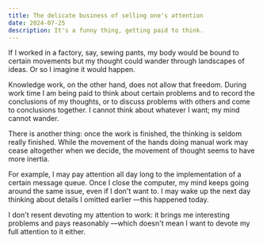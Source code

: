 ```yaml
---
title: The delicate business of selling one's attention
date: 2024-07-25
description: It's a funny thing, getting paid to think.
---
```


If I worked in a factory, say, sewing pants, my body would be bound to certain movements but my thought could wander through landscapes of ideas. Or so I imagine it would happen.

Knowledge work, on the other hand, does not allow that freedom. During work time I am being paid to think about certain problems and to record the conclusions of my thoughts, or to discuss problems with others and come to conclusions together. I cannot think about whatever I want; my mind cannot wander.

There is another thing: once the work is finished, the thinking is seldom really finished. While the movement of the hands doing manual work may cease altogether when we decide, the movement of thought seems to have more inertia.

For example, I may pay attention all day long to the implementation of a certain message queue. Once I close the computer, my mind keeps going around the same issue, even if I don't want to. I may wake up the next day thinking about details I omitted earlier —this happened today.

I don't resent devoting my attention to work: it brings me interesting problems and pays reasonably —which doesn't mean I want to devote my full attention to it either.
